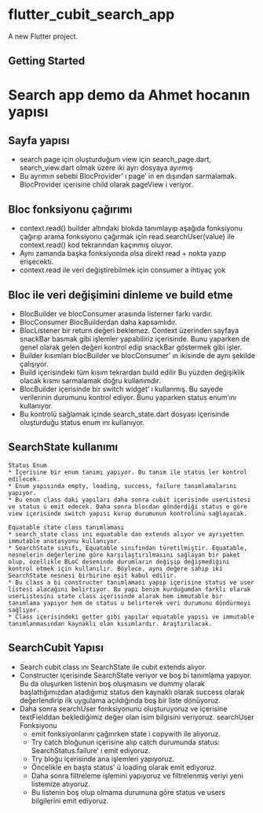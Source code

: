 # flutter_cubit_search_app

A new Flutter project.

## Getting Started

# Search app demo da Ahmet hocanın yapısı
## Sayfa yapısı
* search page için oluşturduğum view için search_page.dart, search_view.dart olmak üzere iki ayrı dosyaya ayırmış
* Bu ayrımın sebebi BlocProvider’ ı page’ in en dışından sarmalamak. BlocProvider içerisine child olarak pageView i veriyor.

## Bloc fonksiyonu çağırımı
* context.read<searchCubit>() builder altındaki blokda tanımlayıp aşağıda fonksiyonu çağırıp arama fonksiyonu çağırmak için read.searchUser(value) ile context.read<searchCubit>() kod tekrarından kaçınmış oluyor. 
* Aynı zamanda başka fonksiyonda olsa direkt read + nokta yazıp erişecekti.
* context.read ile veri değiştirebilmek için consumer a ihtiyaç yok

## Bloc ile veri değişimini dinleme ve build etme
* BlocBuilder ve blocConsumer arasında listerner farkı vardır. 
* BlocConsumer BlocBuilderdan daha kapsamlıdır.
* BlocListener bir return değeri beklemez. Context üzerinden sayfaya snackBar basmak gibi işlemler yapabiliriz içerisinde. Bunu yaparken de genel olarak gelen değeri kontrol edip snackBar göstermek gibi işler.
* Builder kısımları blocBuilder ve blocConsumer’ ın ikisinde de aynı şekilde çalışıyor.
* Build içerisindeki tüm kısım tekrardan build edilir Bu yüzden değişiklik olacak kısmı sarmalamak doğru kullanımdır.
* BlocBuilder içerisinde bir switch widget’ ı kullanmış. Bu sayede verilerinin durumunu kontrol ediyor. Bunu yaparken status enum’ını kullanıyor.
* Bu kontrolü sağlamak içinde search_state.dart dosyası içerisinde oluşturduğu status enum ını kullanıyor.

## SearchState kullanımı
	Status Enum
    * İçerisine bir enum tanımı yapıyor. Bu tanım ile status ler kontrol edilecek.
    * Enum yapısında empty, loading, success, failure tanımlamalarını yapıyor. 
    * Bu enum class daki yapıları daha sonra cubit içerisinde userListesi ve status ü emit edecek. Daha sonra blocdan gönderdiği status e göre view içerisinde switch yapısı kurup durumunun kontrolünü sağlayacak.

	Equatable state class tanımlaması
    * search_state class ını equatable dan extends alıyor ve ayrıyetten immutable anotasyonu kullanıyor.
    * SearchState sınıfı, Equatable sınıfından türetilmiştir. Equatable, nesnelerin değerlerine göre karşılaştırılmasını sağlayan bir paket olup, özellikle BLoC deseninde durumların değişip değişmediğini kontrol etmek için kullanılır. Böylece, aynı değere sahip iki SearchState nesnesi birbirine eşit kabul edilir.
    * Bu class a bi constructer tanımlaması yapıp içerisine status ve user listesi alacağını belirtiyor. Bu yapı benim kurduğumdan farklı olarak userListesini state class içerisinde alarak hem immutable bir tanımlama yapıyor hem de status u belirterek veri durumunu döndürmeyi sağlıyor.
    * Class içerisindeki getter gibi yapılar equatable yapısı ve immutable tanımlanmasından kaynaklı olan kısımlardır. Araştırılacak.

## SearchCubit Yapısı
* Search cubit class ını SearchState ile cubit extends alıyor.
* Constructer içerisinde SearchState veriyor ve boş bi tanımlama yapıyor. Bu da oluşurken listenin boş oluşmasını ve dummy olarak başlattığımızdan atadığımız status den kaynaklı olarak success olarak değerlendirip ilk uygulama açıldığında boş bir liste dönüyoruz.
* Daha sonra searchUser fonksiyonunu oluşturuyoruz ve içerisine textFielddan beklediğimiz değer olan isim bilgisini veriyoruz.
	searchUser Fonksiyonu
    * emit fonksiyonlarını çağırırken state i copywith ile alıyoruz.
    * Try catch bloğunun içerisine alıp catch durumunda status: SearchStatus.failure’ ı emit ediyoruz.
    * Try bloğu içerisinde ana işlemleri yapıyoruz. 
    * Öncelikle en başta status’ ü loading olarak emit ediyoruz.
    * Daha sonra filtreleme işlemini yapıyoruz ve filtrelenmiş veriyi yeni listemize atıyoruz.
    * Bu listenin boş olup olmama durumuna göre status ve users bilgilerini emit ediyoruz.














